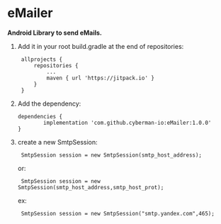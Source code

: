 # eMailer

**Android Library to send eMails.**

1. Add it in your root build.gradle at the end of repositories:

		allprojects {
			repositories {
				...
				maven { url 'https://jitpack.io' }	
			}
		}

2.  Add the dependency:
  
  		dependencies {
	        	implementation 'com.github.cyberman-io:eMailer:1.0.0'
		}
	
1. create a new SmtpSession:

 		SmtpSession session = new SmtpSession(smtp_host_address);
 
 	or:
 
 		SmtpSession session = new SmtpSession(smtp_host_address,smtp_host_prot);
 
 	ex:
 
 		SmtpSession session = new SmtpSession("smtp.yandex.com",465);
 
 
